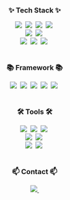 <!--타이틀 부분-->

<!--내용 부분-->
<h3 align="center">✨ Tech Stack ✨</h3>

<div align="center">
  <img src="https://img.shields.io/badge/python-3670A0?style=for-the-badge&logo=python&logoColor=ffdd54" />&nbsp
  <img src="https://img.shields.io/badge/pandas-150458.svg?style=for-the-badge&logo=pandas&logoColor=white" />&nbsp
  <img src="https://img.shields.io/badge/numpy-4d77cf.svg?style=for-the-badge&logo=numpy&logoColor=white" />&nbsp
  <img src="https://img.shields.io/badge/Matplotlib-11557c.svg?style=for-the-badge&logo=Matplotlib&logoColor=white" />&nbsp
</div>

<div align="center">
  <img src="https://img.shields.io/badge/Java-F7DF1E.svg?style=for-the-badge&logo=Java&logoColor=20232a" />&nbsp
  <img src="https://img.shields.io/badge/C#-E34F26.svg?style=for-the-badge&logo=C#&logoColor=white" />&nbsp
</div>

<div align="center">
  <img src="https://img.shields.io/badge/tensorflow-DB7093?style=for-the-badge&logo=tensorflow&logoColor=ffd35b" />&nbsp
  <img src="https://img.shields.io/badge/pytorch-1daabb.svg?style=for-the-badge&logo=pytorch&logoColor=white" />&nbsp
  <img src="https://img.shields.io/badge/sql-1572B6.svg?style=for-the-badge&logo=sql&logoColor=white" />&nbsp
</div>

<br>

<h3 align="center">📚 Framework 📚</h3>
<div align="center">
  <img src="https://img.shields.io/badge/OpenCV-007ACC.svg?style=for-the-badge&logo=OpenCV&logoColor=white" />&nbsp
  <img src="https://img.shields.io/badge/AutoML-FF4154?style=for-the-badge&logo=AutoML&logoColor=white" />&nbsp
  <img src="https://img.shields.io/badge/Prophet-3578E5?style=for-the-badge&logo=Prophet&logoColor=white" />&nbsp
  <img src="https://img.shields.io/badge/YOLO-20232a.svg?style=for-the-badge&logo=YOLO&logoColor=61DAFB" />&nbsp
  <img src="https://img.shields.io/badge/Mediapipe-74D3E0.svg?style=for-the-badge&logo=Mediapipe&logoColor=20232a" />&nbsp
</div>

<br>

<h3 align="center">🛠 Tools 🛠</h3>
<div align="center">
  <img src="https://img.shields.io/badge/git-F05033.svg?style=for-the-badge&logo=git&logoColor=white" />&nbsp
  <img src="https://img.shields.io/badge/github-181717.svg?style=for-the-badge&logo=github&logoColor=white" />&nbsp
  <img src="https://img.shields.io/badge/Notion-F3F3F3.svg?style=for-the-badge&logo=notion&logoColor=black" />&nbsp
</div>

<div align="center">
  <img src="https://img.shields.io/badge/Docker-08253c.svg?style=for-the-badge&logo=Docker&logoColor=37abff" />&nbsp
  <img src="https://img.shields.io/badge/slack-F24E1E.svg?style=for-the-badge&logo=slack&logoColor=white" />&nbsp
</div>

<div align="center">
  <img src="https://img.shields.io/badge/VSCode-2C2C32.svg?style=for-the-badge&logo=visual-studio-code&logoColor=22ABF3" />&nbsp
  <img src="https://img.shields.io/badge/jupyter-2C2C32.svg?style=for-the-badge&logo=jupyter&logoColor=F37726" />&nbsp
<!--   <img src="https://img.shields.io/badge/Colab-2C2C32.svg?style=for-the-badge&logo=googlecolab&logoColor=F9AB00" />&nbsp -->
</div>

<br>

<h3 align="center">📫 Contact 📫</h3>
<div align="center">
  <a href="mailto:seeulater1225@naver.com">
    <img
      src="https://img.shields.io/badge/seeulater1225@naver.com-D14836?style=for-the-badge&logo=naver&logoColor=white"/>&nbsp
  </a>
</div>
